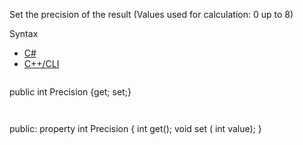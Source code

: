 Set the precision of the result (Values used for calculation: 0 up to 8)

Syntax

* [C#](#i-syntax-CS)
* [C++/CLI](#i-syntax-CPP2005)

```
```
public int Precision {get; set;}
```
```

```
```
public:
property int Precision {
   int get();
   void set (    int value);
}
```
```

